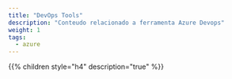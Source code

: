 ```yaml
---
title: "DevOps Tools"
description: "Conteudo relacionado a ferramenta Azure Devops"
weight: 1
tags:
  - azure
---
```


{{% children style="h4" description="true" %}}
